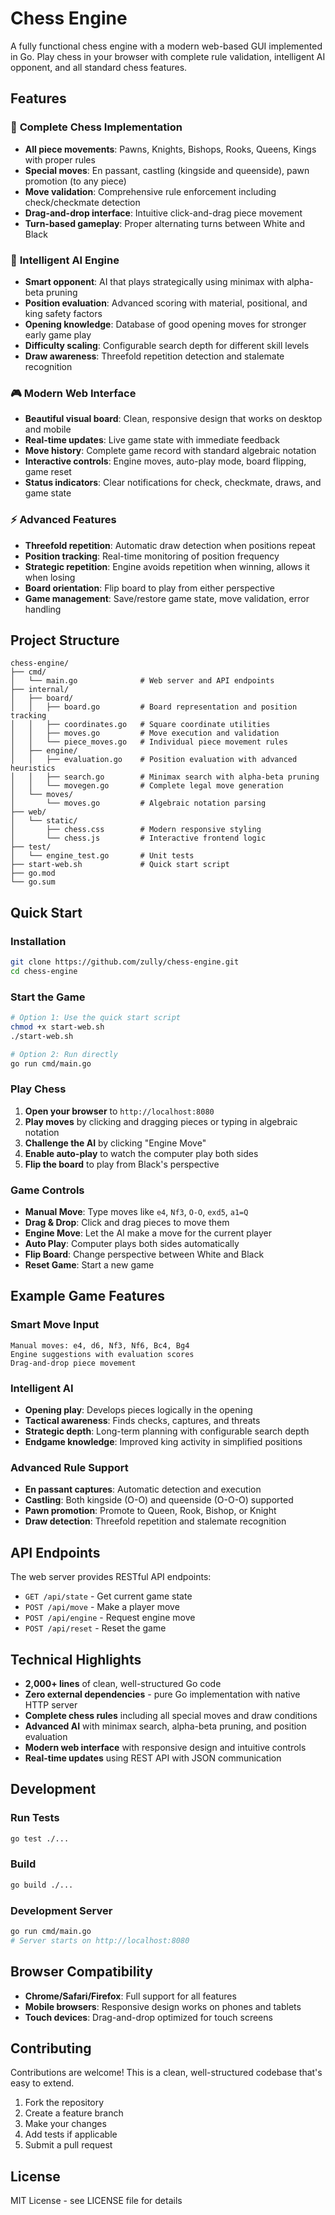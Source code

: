# Chess Engine

A fully functional chess engine with a modern web-based GUI implemented in Go. Play chess in your browser with complete rule validation, intelligent AI opponent, and all standard chess features.

## Features

### 🎯 **Complete Chess Implementation**
- **All piece movements**: Pawns, Knights, Bishops, Rooks, Queens, Kings with proper rules
- **Special moves**: En passant, castling (kingside and queenside), pawn promotion (to any piece)
- **Move validation**: Comprehensive rule enforcement including check/checkmate detection
- **Drag-and-drop interface**: Intuitive click-and-drag piece movement
- **Turn-based gameplay**: Proper alternating turns between White and Black

### 🤖 **Intelligent AI Engine**
- **Smart opponent**: AI that plays strategically using minimax with alpha-beta pruning
- **Position evaluation**: Advanced scoring with material, positional, and king safety factors
- **Opening knowledge**: Database of good opening moves for stronger early game play
- **Difficulty scaling**: Configurable search depth for different skill levels
- **Draw awareness**: Threefold repetition detection and stalemate recognition

### 🎮 **Modern Web Interface**
- **Beautiful visual board**: Clean, responsive design that works on desktop and mobile
- **Real-time updates**: Live game state with immediate feedback
- **Move history**: Complete game record with standard algebraic notation
- **Interactive controls**: Engine moves, auto-play mode, board flipping, game reset
- **Status indicators**: Clear notifications for check, checkmate, draws, and game state

### ⚡ **Advanced Features**
- **Threefold repetition**: Automatic draw detection when positions repeat
- **Position tracking**: Real-time monitoring of position frequency
- **Strategic repetition**: Engine avoids repetition when winning, allows it when losing
- **Board orientation**: Flip board to play from either perspective
- **Game management**: Save/restore game state, move validation, error handling

## Project Structure

```
chess-engine/
├── cmd/
│   └── main.go              # Web server and API endpoints
├── internal/
│   ├── board/
│   │   ├── board.go         # Board representation and position tracking
│   │   ├── coordinates.go   # Square coordinate utilities
│   │   ├── moves.go         # Move execution and validation
│   │   └── piece_moves.go   # Individual piece movement rules
│   ├── engine/
│   │   ├── evaluation.go    # Position evaluation with advanced heuristics
│   │   ├── search.go        # Minimax search with alpha-beta pruning
│   │   └── movegen.go       # Complete legal move generation
│   └── moves/
│       └── moves.go         # Algebraic notation parsing
├── web/
│   └── static/
│       ├── chess.css        # Modern responsive styling
│       └── chess.js         # Interactive frontend logic
├── test/
│   └── engine_test.go       # Unit tests
├── start-web.sh             # Quick start script
├── go.mod
└── go.sum
```

## Quick Start

### Installation
```bash
git clone https://github.com/zully/chess-engine.git
cd chess-engine
```

### Start the Game
```bash
# Option 1: Use the quick start script
chmod +x start-web.sh
./start-web.sh

# Option 2: Run directly
go run cmd/main.go
```

### Play Chess
1. **Open your browser** to `http://localhost:8080`
2. **Play moves** by clicking and dragging pieces or typing in algebraic notation
3. **Challenge the AI** by clicking "Engine Move" 
4. **Enable auto-play** to watch the computer play both sides
5. **Flip the board** to play from Black's perspective

### Game Controls
- **Manual Move**: Type moves like `e4`, `Nf3`, `O-O`, `exd5`, `a1=Q`
- **Drag & Drop**: Click and drag pieces to move them
- **Engine Move**: Let the AI make a move for the current player
- **Auto Play**: Computer plays both sides automatically
- **Flip Board**: Change perspective between White and Black
- **Reset Game**: Start a new game

## Example Game Features

### Smart Move Input
```
Manual moves: e4, d6, Nf3, Nf6, Bc4, Bg4
Engine suggestions with evaluation scores
Drag-and-drop piece movement
```

### Intelligent AI
- **Opening play**: Develops pieces logically in the opening
- **Tactical awareness**: Finds checks, captures, and threats
- **Strategic depth**: Long-term planning with configurable search depth
- **Endgame knowledge**: Improved king activity in simplified positions

### Advanced Rule Support
- **En passant captures**: Automatic detection and execution
- **Castling**: Both kingside (O-O) and queenside (O-O-O) supported
- **Pawn promotion**: Promote to Queen, Rook, Bishop, or Knight
- **Draw detection**: Threefold repetition and stalemate recognition

## API Endpoints

The web server provides RESTful API endpoints:

- `GET /api/state` - Get current game state
- `POST /api/move` - Make a player move
- `POST /api/engine` - Request engine move
- `POST /api/reset` - Reset the game

## Technical Highlights

- **2,000+ lines** of clean, well-structured Go code
- **Zero external dependencies** - pure Go implementation with native HTTP server
- **Complete chess rules** including all special moves and draw conditions
- **Advanced AI** with minimax search, alpha-beta pruning, and position evaluation
- **Modern web interface** with responsive design and intuitive controls
- **Real-time updates** using REST API with JSON communication

## Development

### Run Tests
```bash
go test ./...
```

### Build
```bash
go build ./...
```

### Development Server
```bash
go run cmd/main.go
# Server starts on http://localhost:8080
```

## Browser Compatibility

- **Chrome/Safari/Firefox**: Full support for all features
- **Mobile browsers**: Responsive design works on phones and tablets
- **Touch devices**: Drag-and-drop optimized for touch screens

## Contributing

Contributions are welcome! This is a clean, well-structured codebase that's easy to extend.

1. Fork the repository
2. Create a feature branch
3. Make your changes
4. Add tests if applicable
5. Submit a pull request

## License

MIT License - see LICENSE file for details